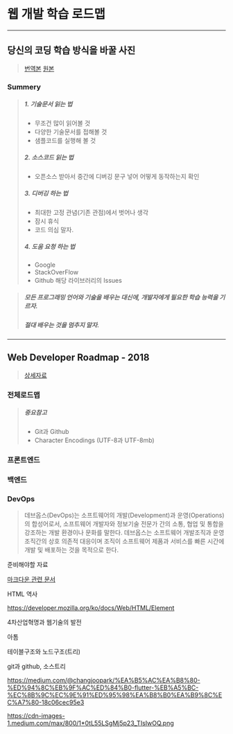 # 웹 개발 학습 로드맵
---

## 당신의 코딩 학습 방식을 바꿀 사진
> [번역본](https://joshua1988.github.io/web-development/translation/change-the-way-you-learn-to-code/)
> [원본](https://medium.freecodecamp.com/this-picture-will-change-the-way-you-learn-to-code-557ac1e109bd)

### Summery
> ##### 1. 기술문서 읽는 법
> - 무조건 많이 읽어볼 것  
> - 다양한 기술문서를 접해볼 것
> - 샘플코드를 실행해 볼 것
>
> ##### 2. 소스코드 읽는 법
> - 오픈소스 받아서 중간에 디버깅 문구 넣어 어떻게 동작하는지 확인
>
> ##### 3. 디버깅 하는 법
> - 최대한 고정 관념(기존 관점)에서 벗어나 생각
> - 잠시 휴식
> - 코드 의심 말자.
>
> ##### 4. 도움 요청 하는 법
> - Google
> - StackOverFlow
> - Github 해당 라이브러리의 Issues

> ##### 모든 프로그래밍 언어와 기술을 배우는 대신에, 개발자에게 필요한 학습 능력을 기르자.
> ##### 절대 배우는 것을 멈추지 말자.
---

## Web Developer Roadmap - 2018
> [상세자료](https://github.com/kamranahmedse/developer-roadmap)
### 전체로드맵
> ##### 중요참고
>   - Git과 Github
>   - Character Encodings (UTF-8과 UTF-8mb)

### 프론트엔드

### 백엔드

### DevOps
> 데브옵스(DevOps)는 소프트웨어의 개발(Development)과 운영(Operations)의 합성어로서,
  소프트웨어 개발자와 정보기술 전문가 간의 소통, 협업 및 통합을 강조하는 개발 환경이나 문화를 말한다.
  데브옵스는 소프트웨어 개발조직과 운영조직간의 상호 의존적 대응이며
  조직이 소프트웨어 제품과 서비스를 빠른 시간에 개발 및 배포하는 것을 목적으로 한다.





준비해야할 자료

[마크다운 관련 문서](http://blog.kalkin7.com/2014/02/10/lets-write-using-markdown/#fn-53-2)

HTML 역사

https://developer.mozilla.org/ko/docs/Web/HTML/Element

4차산업혁명과 웹기술의 발전

아톰

테이블구조와 노드구조(트리)  

git과 github, 소스트리

https://medium.com/@changjoopark/%EA%B5%AC%EA%B8%80-%ED%94%8C%EB%9F%AC%ED%84%B0-flutter-%EB%A5%BC-%EC%8B%9C%EC%9E%91%ED%95%98%EA%B8%B0%EA%B9%8C%EC%A7%80-18c06cec95e3

https://cdn-images-1.medium.com/max/800/1*0tL55LSgMj5p23_TIsIwOQ.png
